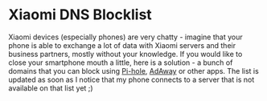 # Xiaomi DNS Blocklist

Xiaomi devices (especially phones) are very chatty - imagine that your phone is able to exchange a lot of data with Xiaomi servers and their business partners, mostly without your knowledge.
If you would like to close your smartphone mouth a little, here is a solution - a bunch of domains that you can block using [Pi-hole](https://pi-hole.net/), [AdAway](https://adaway.org/) or other apps.
The list is updated as soon as I notice that my phone connects to a server that is not available on that list yet ;)
